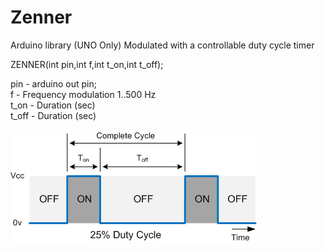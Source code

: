 # Zenner
Arduino library (UNO Only) Modulated with a controllable duty cycle timer


ZENNER(int pin,int f,int t_on,int t_off);

pin   - arduino out pin;  
f     - Frequency modulation 1..500 Hz  
t_on  - Duration (sec)  
t_off - Duration (sec) 



![](https://raw.githubusercontent.com/KhimuninAA/Zenner/master/io43.gif)

